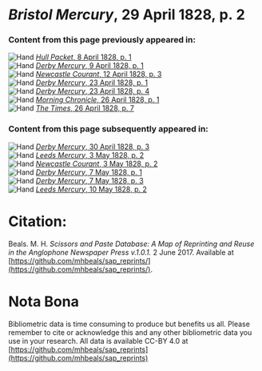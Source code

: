 # *Bristol Mercury*, 29 April 1828, p. 2  
  
### Content from this page previously appeared in:  
![Hand](http://scissorsandpaste.net/wp-content/uploads/2017/06/smallhandpointer.png) [*Hull Packet*, 8 April 1828, p. 1](https://mhbeals.github.io/sap_html/Hull-Packet/Hull-Packet-8-April-1828-p-1)  
![Hand](http://scissorsandpaste.net/wp-content/uploads/2017/06/smallhandpointer.png) [*Derby Mercury*, 9 April 1828, p. 1](https://mhbeals.github.io/sap_html/Derby-Mercury/Derby-Mercury-9-April-1828-p-1)  
![Hand](http://scissorsandpaste.net/wp-content/uploads/2017/06/smallhandpointer.png) [*Newcastle Courant*, 12 April 1828, p. 3](https://mhbeals.github.io/sap_html/Newcastle-Courant/Newcastle-Courant-12-April-1828-p-3)  
![Hand](http://scissorsandpaste.net/wp-content/uploads/2017/06/smallhandpointer.png) [*Derby Mercury*, 23 April 1828, p. 1](https://mhbeals.github.io/sap_html/Derby-Mercury/Derby-Mercury-23-April-1828-p-1)  
![Hand](http://scissorsandpaste.net/wp-content/uploads/2017/06/smallhandpointer.png) [*Derby Mercury*, 23 April 1828, p. 4](https://mhbeals.github.io/sap_html/Derby-Mercury/Derby-Mercury-23-April-1828-p-4)  
![Hand](http://scissorsandpaste.net/wp-content/uploads/2017/06/smallhandpointer.png) [*Morning Chronicle*, 26 April 1828, p. 1](https://mhbeals.github.io/sap_html/Morning-Chronicle/Morning-Chronicle-26-April-1828-p-1)  
![Hand](http://scissorsandpaste.net/wp-content/uploads/2017/06/smallhandpointer.png) [*The Times*, 26 April 1828, p. 7](https://mhbeals.github.io/sap_html/The-Times/The-Times-26-April-1828-p-7)  
  
### Content from this page subsequently appeared in:  
![Hand](http://scissorsandpaste.net/wp-content/uploads/2017/06/smallhandpointer.png) [*Derby Mercury*, 30 April 1828, p. 3](https://mhbeals.github.io/sap_html/Derby-Mercury/Derby-Mercury-30-April-1828-p-3)  
![Hand](http://scissorsandpaste.net/wp-content/uploads/2017/06/smallhandpointer.png) [*Leeds Mercury*, 3 May 1828, p. 2](https://mhbeals.github.io/sap_html/Leeds-Mercury/Leeds-Mercury-3-May-1828-p-2)  
![Hand](http://scissorsandpaste.net/wp-content/uploads/2017/06/smallhandpointer.png) [*Newcastle Courant*, 3 May 1828, p. 2](https://mhbeals.github.io/sap_html/Newcastle-Courant/Newcastle-Courant-3-May-1828-p-2)  
![Hand](http://scissorsandpaste.net/wp-content/uploads/2017/06/smallhandpointer.png) [*Derby Mercury*, 7 May 1828, p. 1](https://mhbeals.github.io/sap_html/Derby-Mercury/Derby-Mercury-7-May-1828-p-1)  
![Hand](http://scissorsandpaste.net/wp-content/uploads/2017/06/smallhandpointer.png) [*Derby Mercury*, 7 May 1828, p. 3](https://mhbeals.github.io/sap_html/Derby-Mercury/Derby-Mercury-7-May-1828-p-3)  
![Hand](http://scissorsandpaste.net/wp-content/uploads/2017/06/smallhandpointer.png) [*Leeds Mercury*, 10 May 1828, p. 2](https://mhbeals.github.io/sap_html/Leeds-Mercury/Leeds-Mercury-10-May-1828-p-2)  


# Citation: 

Beals. M. H. *Scissors and Paste Database: A Map of Reprinting and Reuse in the Anglophone Newspaper Press v.1.0.1.* 2 June 2017. Available at [https://github.com/mhbeals/sap_reprints/](https://github.com/mhbeals/sap_reprints/). 

# Nota Bona

Bibliometric data is time consuming to produce but benefits us all. Please remember to cite or acknowledge this and any other bibliometric data you use in your research. All data is available CC-BY 4.0 at [https://github.com/mhbeals/sap_reprints](https://github.com/mhbeals/sap_reprints)